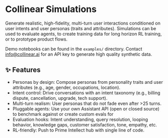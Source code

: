 # Collinear Simulations
Generate realistic, high-fidelity, multi-turn user interactions conditioned on user intents and user personas (traits and attributes). Simulations can be used to evaluate agents, to create training data for long horizon RL training, or to prototype product flows.

Demo notebooks can be found in the `examples/` directory. Contact info@collinear.ai for an API key to generate high quality synthetic data.

## ✨ Features
- Personas by design: Compose personas from personality traits and user attributes (e.g., age, gender, occupations, location).
- Intent control: Drive conversations with an intent taxonomy (e.g., billing dispute, cancellation, upgrade, tech support).
- Multi-turn realism: User personas that do not fade even after >25 turns.
- Pluggable agents: Use your own Assistant API (open or closed source) to benchmark against or create custom evals for
- Evaluation hooks: Intent understanding, query resolution, looping behavior, knowledge gaps, customer satisfaction, tone, empathy, etc.
- RL-friendly: Push to Prime Intellect hub with single line of code.

